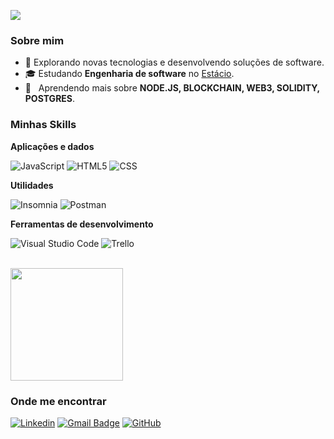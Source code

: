![](https://komarev.com/ghpvc/?username=willian-uiu&color=006bed)

<h3>Sobre mim</h3>

- 🤔 Explorando novas tecnologias e desenvolvendo soluções de software.
- 🎓 Estudando **Engenharia de software** no <a href="https://estacio.br">Estácio</a>.
- 🌱 &nbsp; Aprendendo mais sobre **NODE.JS, BLOCKCHAIN, WEB3, SOLIDITY, POSTGRES**.

<h3>Minhas Skills</h3>

**Aplicações e dados**

![JavaScript](https://img.shields.io/badge/-JavaScript-333333?style=flat&logo=javascript)
![HTML5](https://img.shields.io/badge/-HTML5-333333?style=flat&logo=HTML5)
![CSS](https://img.shields.io/badge/-CSS-333333?style=flat&logo=CSS3&logoColor=1572B6)

**Utilidades**

![Insomnia](https://img.shields.io/badge/-Insomnia-333333?style=flat&logo=insomnia)
![Postman](https://img.shields.io/badge/-Postman-333333?style=flat&logo=postman)

**Ferramentas de desenvolvimento**

![Visual Studio Code](https://img.shields.io/badge/-Visual%20Studio%20Code-333333?style=flat&logo=visual-studio-code&logoColor=007ACC)
![Trello](https://img.shields.io/badge/-Trello-333333?style=flat&logo=trello&logoColor=007ACC)

<br/>

<a href="https://github.com/willian-uiu" title="Perfil do Will">
  <img height="180em" src="https://github-readme-stats.vercel.app/api?username=willian-uiu&theme=dracula&show_icons=true" />
</a>

<h3>Onde me encontrar</h3>

[![Linkedin](https://img.shields.io/badge/-williansilvamamede-blue?style=flat-square&logo=Linkedin&logoColor=white&link=https://www.linkedin.com/in/williansilvamamede/)](https://www.linkedin.com/in/williansilvamamede/)
[![Gmail Badge](https://img.shields.io/badge/-williansilvamamede@gmail.com-006bed?style=flat-square&logo=Gmail&logoColor=white&link=mailto:williansilvamamede@gmail.com)](mailto:williansilvamamede@gmail.com)
[![GitHub](https://img.shields.io/github/followers/willian-uiu?label=follow&style=social)](https://github.com/willian-uiu)
